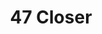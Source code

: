 ---
ee_id: '4481'
site: '1'
type: '2'
long_id: 2019-037 47 Closer
url: 2019-037-47-closer
title: 47 Closer
year: '2019'
medium: Oakley Men's Radar EV Path TDF Sunglasses, Green Bay Packers ONE SIZE Stretch
  Fit baseball hat, Panasonic LONG-RANGE KX-HN3001 Baby Monitor
commission:
dims:
pitch: Baby monitor, upside down Oakleys,&nbsp; surveillance, etc, etc.&nbsp;
ps:
live_url:
related:
youtube:
imgs: firstsite-2019-05-db-da--NqdM.jpg,firstsite-2019-05-db-da--JbLc.jpg
subheading:
display_year: '2019'
download:
add_credit:
add_credits:
related_code:
layout: things-i-made
---